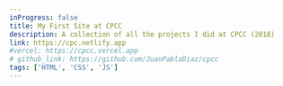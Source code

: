 ```yaml
---
inProgress: false
title: My First Site at CPCC
description: A collection of all the projects I did at CPCC (2018)
link: https://cpc.netlify.app
#vercel: https://cpcc.vercel.app
# github_link: https://github.com/JuanPabloDiaz/cpcc
tags: ['HTML', 'CSS', 'JS']
---
```

